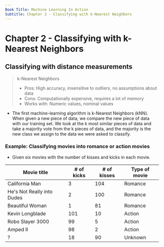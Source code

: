 ```yaml
---
Book Title: Machine Learning In Action
Subtitle: Chapter 2 - Classifying with k-Nearest Neighbors
---
```


# Chapter 2 - Classifying with k-Nearest Neighbors

## Classifying with distance measurements

> k-Nearest Neighbors
> - Pros: High accuracy, insensitive to outliers, no assumptions about data
> - Cons: Computationally expensive, requires a lot of memory
> - Works with: Numeric values, nominal values

* The first machine-learning algorithm is k-Nearest Neighbors (kNN). When given a new piece of data, we compare the new piece of data with our training set. We look at the k most similar pieces of data and take a majority vote from the k pieces of data, and the majority is the new class we assign to the data we were asked to classify.

### Example: Classifying movies into romance or action movies

* Given six movies with the number of kisses and kicks in each movie.

|Movie title|# of kicks|# of kisses|Type of movie|
|-|-|-|-|
|California Man|3|104|Romance|
|He's Not Really into Dudes|2|100|Romance|
|Beautiful Woman|1|81|Romance|
|Kevin Longblade|101|10|Action|
|Robo Slayer 3000|99|5|Action|
|Amped II|98|2|Action|
|?|18|90|Unknown|
